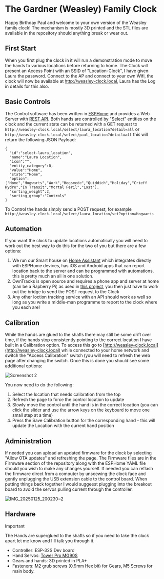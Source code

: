 # The Gardner (Weasley) Family Clock

Happy Birthday Paul and welcome to your own version of the Weasley family clock!  The mechanism is mostly 3D printed and the STL files are available in the repository should anything break or wear out.

## First Start

When you first plug the clock in it will run a demonstration mode to move the hands to various locations before returning to home.  The Clock will present an Access Point with an SSID of "Location-Clock", I have given Laura the password.  Connect to the AP and connect to your own Wifi, the clock will now be available at http://weasley-clock.local, Laura has the Log in details for this also.

## Basic Controls

The Control software has been written in [ESPHome](https://esphome.io/) and provides a Web Server with [REST API](https://esphome.io/web-api/#api-rest).  Both hands are controlled by "Select" entities on the clock and the current state can be returned with a GET request to `http://weasley-clock.local/select/laura_location?detail=all` or `http://weasley-clock.local/select/paul_location?detail=all` this will return the following JSON Payload:
```
{
  "id":"select-laura_location",
  "name":"Laura Location",
  "icon":"",
  "entity_category":0,
  "value":"Home",
  "state":"Home",
  "option":["Home","Hogwarts","Work","Hogsmede","Quiddich","Holiday","Crieff Hydro","In Transit","Mortal Peril","Lost"],
  "sorting_weight":2,
  "sorting_group":"Controls"
}
```
To Control the hands simply send a POST request, for example `http://weasley-clock.local/select/laura_location/set?option=Hogwarts`

## Automation

If you want the clock to update locations automatically you will need to work out the best way to do this for the two of you but there are a few options:

1. We run our Smart house on [Home Assistant](https://www.home-assistant.io/) which integrates directly with ESPHome devices, has iOS and Android apps that can report location back to the server and can be programmed with automations, this is pretty much an all in one solution.
2. OwnTracks is open source and requires a phone app and server at home (can be a Rapberry Pi) as used in [this project](https://github.com/WhereslyClock/MyWhereslyClock), you then just have to work out the bridge to send the POST request to the Clock
3. Any other loction tracking service with an API should work as well so long as you write a middle-man programme to report to the clock where you each are!

## Calibration

While the hands are glued to the shafts there may still be some drift over time, if the hands stop consistently pointing to the correct location I have built in a Calibration option.  To access this go to [http://weasley-clock.local](http://weasley-clock.local) while connected to your home network and switch the "Access Calibration" switch (you will need to refresh the web page after changing the switch.  Once this is done you should see some additional options:

![Screenshot 2](https://github.com/user-attachments/assets/a84e5988-4b7a-4493-8ec3-a6820fa307ac)

You now need to do the following:
1. Select the location that needs calibration from the top
2. Refresh the page to force the control location to update
3. Slowly move the control until the hand is in the correct location (you can click the slider and use the arrow keys on the keyboard to move one small step at a time)
4. Press the Save Calibration button for the corresponding hand - this will update the Location with the current hand position

## Administration

If needed you can upload an updated firmware for the clock by selecting "Allow OTA updates" and refreshing the page.  The Firmware files are in the Firmware section of the repository along with the ESPHome YAML file should you wish to make any changes yourself.  If needed you can reflash the firmware direct from a computer by unscewing the clock face and gently unplugging the USB extension cable to the control board.  When putting things back together I would suggeest plugging into the breakout board to avoid the servos pulling current through the controller.

![IMG_20250125_200230~2](https://github.com/user-attachments/assets/0cf89c83-4a6e-46ef-acdc-315c0663ce97)

## Hardware

> [!IMPORTANT]
> The Hands are superglued to the shafts so if you need to take the clock apart let me know and I'll talk you through it.

+ Controller: ESP-32S Dev board
+ Hand Servos: [Tower Pro MG90S](https://towerpro.com.tw/product/mg90s-3/)
+ Gears and hands: 3D printed in PLA+
+ Fasteners: M2 grub screws (0.9mm Hex bit) for Gears, M5 Screws for main body.
